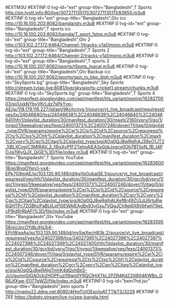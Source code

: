 #EXTM3U
#EXTINF:0 tvg-id="ext" group-title="Bangladeshi",T Sports
http://pn.tvott.info:80/live/307271135111/307271135111/83850.m3u8
#EXTINF:0 tvg-id="ext" group-title="Bangladeshi",Gtv icc
http://10.16.100.203:8082/bangla/gtv.m3u8
#EXTINF:0 tvg-id="ext" group-title="Bangladeshi",T sports icc
http://10.16.100.203:8082/bangla/T_sport_1stop.m3u8
#EXTINF:0 tvg-id="ext" group-title="Bangladeshi",Gtv 2
http://103.102.27.172:6464/Channel-1/tracks-v1a1/mono.m3u8
#EXTINF:0 tvg-id="ext" group-title="Bangladeshi",T Sports 2
http://103.102.27.172:6464/Channel-2/tracks-v1a1/mono.m3u8
#EXTINF:0 tvg-id="ext" group-title="Bangladeshi",T sports 3
http://10.16.100.207:8082/sports/tSpots_loacal.m3u8
#EXTINF:0 tvg-id="ext" group-title="Bangladeshi",Gtv Backup icc
http://10.16.100.207:8082/sports/gazi_tv_bkp_dish.m3u8
#EXTINF:0 tvg-id="SkySports.bg" group-title="Bangladeshi",Sky Sports
http://stream.tvtap.live:8081/live/skysports-cricket1.stream/chunks.m3u8
#EXTINF:0 tvg-id="SkySports.bg" group-title="Bangladeshi",T Sports 4
https://manifest.googlevideo.com/api/manifest/hls_variant/expire/1628270003/ei/UxkNYbyVKrLdz7sPkYyp-AE/ip/118.179.116.227/id/apV9Kchcnyg.1/source/yt_live_broadcast/requiressl/yes/tx/24046640/txs/24046638%2C24046639%2C24046640%2C24046641/hfr/1/playlist_duration/30/manifest_duration/30/maxh/2160/vprv/1/go/1/nvgoi/1/keepalive/yes/fexp/24001373%2C24007246/dover/11/itag/0/playlist_type/DVR/sparams/expire%2Cei%2Cip%2Cid%2Csource%2Crequiressl%2Ctx%2Ctxs%2Chfr%2Cplaylist_duration%2Cmanifest_duration%2Cmaxh%2Cvprv%2Cgo%2Citag%2Cplaylist_type/sig/AOq0QJ8wRgIhAJ39xO1JT2_1jBLXCnsjC3MtRAV_3_f8isXvPfF2TehnAiEA3x0zkJxgcv0Oh7BTlioN_fB_t4POJsi19IyQJX_QjGE%3D/file/index.m3u8
#EXTINF:0 tvg-id="ext" group-title="Bangladeshi",T Sports YouTube
https://manifest.googlevideo.com/api/manifest/hls_variant/expire/1628360018/ei/8ngOYercI-vx4-EPk7G9mAE/ip/103.135.90.149/id/kgYeGubai5E.1/source/yt_live_broadcast/requiressl/yes/hfr/1/playlist_duration/30/manifest_duration/30/gcr/bd/vprv/1/go/1/nvgoi/1/keepalive/yes/fexp/24001373%2C24007246/dover/11/itag/0/playlist_type/DVR/sparams/expire%2Cei%2Cip%2Cid%2Csource%2Crequiressl%2Chfr%2Cplaylist_duration%2Cmanifest_duration%2Cgcr%2Cvprv%2Cgo%2Citag%2Cplaylist_type/sig/AOq0QJ8wRgIhALKefBr49ZULdJ6rtuRw6QHTPc7ZGBhcPaBUiLpf10EWAiEAgBx93yGxu7VQgJCh9ei6X8VbfwhT9eLcP9id9rRbAFI%3D/file/index.m3u8
#EXTINF:0 tvg-id="ext" group-title="Bangladeshi",Gtv YouTube
https://manifest.googlevideo.com/api/manifest/hls_variant/expire/1628359558/ei/JncOYdbJHs3j4-EPrIWxqAs/ip/103.135.90.149/id/mySwXecH83k.2/source/yt_live_broadcast/requiressl/yes/tx/24027399/txs/24027395%2C24027396%2C24027397%2C24027398%2C24027399%2C24027400/hfr/1/playlist_duration/30/manifest_duration/30/gcr/bd/vprv/1/go/1/nvgoi/1/keepalive/yes/fexp/24001373%2C24007246/dover/11/itag/0/playlist_type/DVR/sparams/expire%2Cei%2Cip%2Cid%2Csource%2Crequiressl%2Ctx%2Ctxs%2Chfr%2Cplaylist_duration%2Cmanifest_duration%2Cgcr%2Cvprv%2Cgo%2Citag%2Cplaylist_type/sig/AOq0QJ8wRAIgTmhK4dQvh8xS-JcUgumnGIGAOcb2HOPFuzI19wn0YRQCIHjXTkL2PZR4KdZ2ljI804KWBo_GR6JfXwe-E077qWZI/file/index.m3u8
#EXTINF:0 tvg-id="bein7hd.jsc" group-title="Bangladeshi",bein sports 7
http://mamo22.ddns.net:8080/4HmTUjOEpr/ioATTTlkTS/3229
#EXTINF:0 ZEE
https://bdiptv.stream/live-tv/zee-bangla.html
